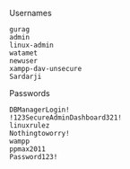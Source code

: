 
Usernames
```
gurag
admin
linux-admin
watamet
newuser
xampp-dav-unsecure
Sardarji
```


Passwords
```
DBManagerLogin!
!123SecureAdminDashboard321!
linuxrulez
Nothingtoworry!
wampp
ppmax2011
Password123!
```




